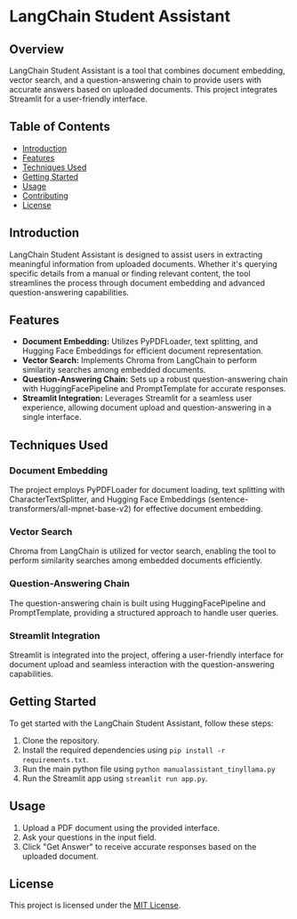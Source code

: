 # LangChain Student Assistant

## Overview

LangChain Student Assistant is a tool that combines document embedding, vector search, and a question-answering chain to provide users with accurate answers based on uploaded documents. This project integrates Streamlit for a user-friendly interface.

## Table of Contents

- [Introduction](#introduction)
- [Features](#features)
- [Techniques Used](#techniques-used)
- [Getting Started](#getting-started)
- [Usage](#usage)
- [Contributing](#contributing)
- [License](#license)

## Introduction

LangChain Student Assistant is designed to assist users in extracting meaningful information from uploaded documents. Whether it's querying specific details from a manual or finding relevant content, the tool streamlines the process through document embedding and advanced question-answering capabilities.

## Features

- **Document Embedding:** Utilizes PyPDFLoader, text splitting, and Hugging Face Embeddings for efficient document representation.
- **Vector Search:** Implements Chroma from LangChain to perform similarity searches among embedded documents.
- **Question-Answering Chain:** Sets up a robust question-answering chain with HuggingFacePipeline and PromptTemplate for accurate responses.
- **Streamlit Integration:** Leverages Streamlit for a seamless user experience, allowing document upload and question-answering in a single interface.

## Techniques Used

### Document Embedding

The project employs PyPDFLoader for document loading, text splitting with CharacterTextSplitter, and Hugging Face Embeddings (sentence-transformers/all-mpnet-base-v2) for effective document embedding.

### Vector Search

Chroma from LangChain is utilized for vector search, enabling the tool to perform similarity searches among embedded documents efficiently.

### Question-Answering Chain

The question-answering chain is built using HuggingFacePipeline and PromptTemplate, providing a structured approach to handle user queries.

### Streamlit Integration

Streamlit is integrated into the project, offering a user-friendly interface for document upload and seamless interaction with the question-answering capabilities.

## Getting Started

To get started with the LangChain Student Assistant, follow these steps:

1. Clone the repository.
2. Install the required dependencies using `pip install -r requirements.txt`.
3. Run the main python file using `python manualassistant_tinyllama.py`
4. Run the Streamlit app using `streamlit run app.py`.

## Usage

1. Upload a PDF document using the provided interface.
2. Ask your questions in the input field.
3. Click "Get Answer" to receive accurate responses based on the uploaded document.

## License

This project is licensed under the [MIT License](LICENSE).
